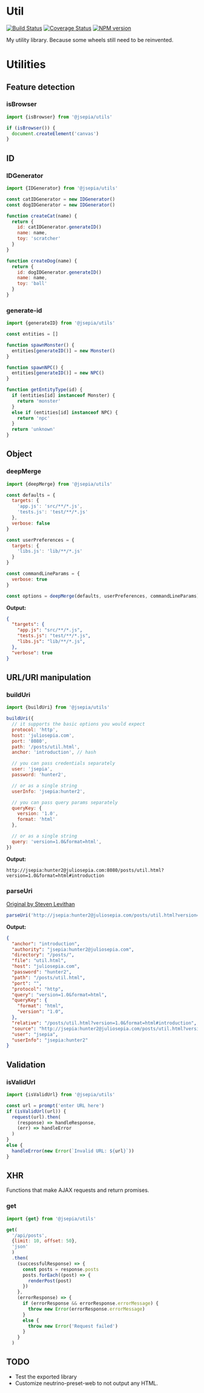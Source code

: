 # Util

[![Build Status](https://travis-ci.org/jsepia/utils.svg?branch=master)](https://travis-ci.org/jsepia/utils) [![Coverage Status](https://coveralls.io/repos/github/jsepia/utils/badge.svg?branch=master)](https://coveralls.io/github/jsepia/utils?branch=master) [![NPM version](https://img.shields.io/npm/v/jsepia-utils.svg)](https://npmjs.org/package/jsepia-utils)

My utility library. Because some wheels still need to be reinvented.

# Utilities

## Feature detection

### isBrowser

```js
import {isBrowser} from '@jsepia/utils'

if (isBrowser()) {
  document.createElement('canvas')
}
```

## ID

### IDGenerator

```js
import {IDGenerator} from '@jsepia/utils'

const catIDGenerator = new IDGenerator()
const dogIDGenerator = new IDGenerator()

function createCat(name) {
  return {
    id: catIDGenerator.generateID()
    name: name,
    toy: 'scratcher'
  }
}

function createDog(name) {
  return {
    id: dogIDGenerator.generateID()
    name: name,
    toy: 'ball'
  }
}
```

### generate-id

```js
import {generateID} from '@jsepia/utils'

const entities = []

function spawnMonster() {
  entities[generateID()] = new Monster()
}

function spawnNPC() {
  entities[generateID()] = new NPC()
}

function getEntityType(id) {
  if (entities[id] instanceof Monster) {
    return 'monster'
  }
  else if (entities[id] instanceof NPC) {
    return 'npc'
  }
  return 'unknown'
}
```

## Object

### deepMerge

```js
import {deepMerge} from '@jsepia/utils'

const defaults = {
  targets: {
    'app.js': 'src/**/*.js',
    'tests.js': 'test/**/*.js'
  },
  verbose: false
}

const userPreferences = {
  targets: {
    'libs.js': 'lib/**/*.js'
  }
}

const commandLineParams = {
  verbose: true
}

const options = deepMerge(defaults, userPreferences, commandLineParams)
```

**Output:**

```json
{
  "targets": {
    "app.js": "src/**/*.js",
    "tests.js": "test/**/*.js",
    "libs.js": "lib/**/*.js",
  },
  "verbose": true
}
```

## URL/URI manipulation

### buildUri

```js
import {buildUri} from '@jsepia/utils'

buildUri({
  // it supports the basic options you would expect
  protocol: 'http',
  host: 'juliosepia.com',
  port: '8080',
  path: '/posts/util.html',
  anchor: 'introduction', // hash

  // you can pass credentials separately
  user: 'jsepia',
  password: 'hunter2',

  // or as a single string
  userInfo: 'jsepia:hunter2',

  // you can pass query params separately
  queryKey: {
    version: '1.0',
    format: 'html'
  },

  // or as a single string
  query: 'version=1.0&format=html',
})
```

**Output:**

```
http://jsepia:hunter2@juliosepia.com:8080/posts/util.html?version=1.0&format=html#introduction
```

### parseUri

[Original by Steven Levithan](http://blog.stevenlevithan.com/archives/parseuri)

```js
parseUri('http://jsepia:hunter2@juliosepia.com/posts/util.html?version=1.0&format=html#introduction')
```

**Output:**

```json
{
  "anchor": "introduction",
  "authority": "jsepia:hunter2@juliosepia.com",
  "directory": "/posts/",
  "file": "util.html",
  "host": "juliosepia.com",
  "password": "hunter2",
  "path": "/posts/util.html",
  "port": "",
  "protocol": "http",
  "query": "version=1.0&format=html",
  "queryKey": {
    "format": "html",
    "version": "1.0",
  },
  "relative": "/posts/util.html?version=1.0&format=html#introduction",
  "source": "http://jsepia:hunter2@juliosepia.com/posts/util.html?version=1.0&format=html#introduction",
  "user": "jsepia",
  "userInfo": "jsepia:hunter2"
}
```

## Validation

### isValidUrl

```js
import {isValidUrl} from '@jsepia/utils'

const url = prompt('enter URL here')
if (isValidUrl(url)) {
  request(url).then(
    (response) => handleResponse,
    (err) => handleError
  )
}
else {
  handleError(new Error(`Invalid URL: ${url}`))
}
```

## XHR

Functions that make AJAX requests and return promises.

### get

```js
import {get} from '@jsepia/utils'

get(
  '/api/posts',
  {limit: 10, offset: 50},
  'json'
  )
  .then(
    (successfulResponse) => {
      const posts = response.posts
      posts.forEach((post) => {
        renderPost(post)
      })
    },
    (errorResponse) => {
      if (errorResponse && errorResponse.errorMessage) {
        throw new Error(errorResponse.errorMessage)
      }
      else {
        throw new Error('Request failed')
      }
    }
  )
```

## TODO

* Test the exported library
* Customize neutrino-preset-web to not output any HTML.
